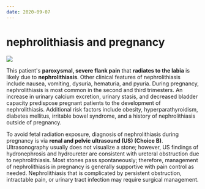 ```yaml
---
date: 2020-09-07
---
```


# nephrolithiasis and pregnancy

<!-- pregnancy, severe flank pain that radiates to labia dx, rx -->

![](https://photos.thisispiggy.com/file/wikiFiles/image-20200828065252661.png)

This patient's **paroxysmal, severe flank pain** that **radiates to the labia** is likely due to **nephrolithiasis**.  Other clinical features of nephrolithiasis include nausea, vomiting, dysuria, hematuria, and pyuria.  During pregnancy, nephrolithiasis is most common in the second and third trimesters.  An increase in urinary calcium excretion, urinary stasis, and decreased bladder capacity predispose pregnant patients to the development of nephrolithiasis.  Additional risk factors include obesity, hyperparathyroidism, diabetes mellitus, irritable bowel syndrome, and a history of nephrolithiasis outside of pregnancy.

To avoid fetal radiation exposure, diagnosis of nephrolithiasis during pregnancy is via **renal and pelvic ultrasound (US) (Choice B)**.  Ultrasonography usually does not visualize a stone; however, US findings of hydronephrosis and hydroureter are consistent with ureteral obstruction due to nephrolithiasis.  Most stones pass spontaneously; therefore, management of nephrolithiasis in pregnancy is generally supportive with pain control as needed.  Nephrolithiasis that is complicated by persistent obstruction, intractable pain, or urinary tract infection may require surgical management.
